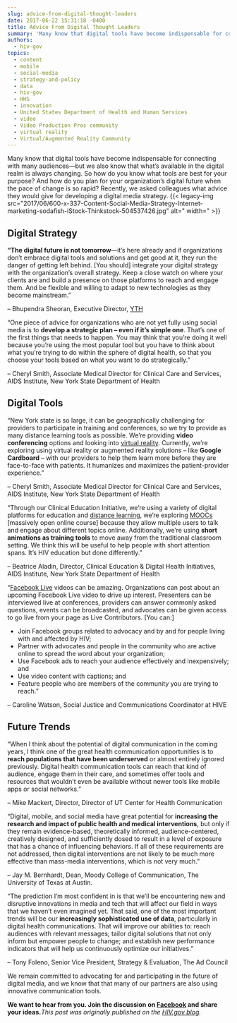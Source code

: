 ```yaml
---
slug: advice-from-digital-thought-leaders
date: 2017-06-22 15:31:18 -0400
title: Advice From Digital Thought Leaders
summary: 'Many know that digital tools have become indispensable for connecting with many audiences&mdash;but we also know that what’s available in the digital realm is always changing. So how do you know what tools are best for your purpose? And how do you plan for your organization’s digital future when the pace of change is so'
authors:
  - hiv-gov
topics:
  - content
  - mobile
  - social-media
  - strategy-and-policy
  - data
  - hiv-gov
  - HHS
  - innovation
  - United States Department of Health and Human Services
  - video
  - Video Production Pros community
  - virtual reality
  - Virtual/Augmented Reality Community
---
```


Many know that digital tools have become indispensable for connecting with many audiences—but we also know that what’s available in the digital realm is always changing. So how do you know what tools are best for your purpose? And how do you plan for your organization’s digital future when the pace of change is so rapid? Recently, we asked colleagues what advice they would give for developing a digital media strategy. {{< legacy-img src="2017/06/600-x-337-Content-Social-Media-Strategy-Internet-marketing-sodafish-iStock-Thinkstock-504537426.jpg" alt=" width=" >}} 

## Digital Strategy

**“The digital future is not tomorrow**—it&#8217;s here already and if organizations don&#8217;t embrace digital tools and solutions and get good at it, they run the danger of getting left behind. [You should] integrate your digital strategy with the organization’s overall strategy. Keep a close watch on where your clients are and build a presence on those platforms to reach and engage them. And be flexible and willing to adapt to new technologies as they become mainstream.”
  
– Bhupendra Sheoran, Executive Director, <a class="external-link" href="http://yth.org/" target="_blank" rel="noopener noreferrer">YTH</a>

“One piece of advice for organizations who are not yet fully using social media is to **develop a strategic plan – even if it’s simple one**. That’s one of the first things that needs to happen. You may think that you’re doing it well because you’re using the most popular tool but you have to think about what you’re trying to do within the sphere of digital health, so that you choose your tools based on what you want to do strategically.”
  
– Cheryl Smith, Associate Medical Director for Clinical Care and Services, AIDS Institute, New York State Department of Health

## Digital Tools

“New York state is so large, it can be geographically challenging for providers to participate in training and conferences, so we try to provide as many distance learning tools as possible. We’re providing **video conferencing** options and looking into <a class="external-link" href="http://www.socialmediatoday.com/marketing/virtual-and-augmented-reality-what-brands-need-know-infographic" target="_blank" rel="noopener noreferrer">virtual reality</a>. Currently, we’re exploring using virtual reality or augmented reality solutions – like **Google Cardboard** – with our providers to help them learn more before they are face-to-face with patients. It humanizes and maximizes the patient-provider experience.”
  
– Cheryl Smith, Associate Medical Director for Clinical Care and Services, AIDS Institute, New York State Department of Health

“Through our Clinical Education Initiative, we’re using a variety of digital platforms for education and [distance learning](https://www.hiv.gov/blog/online-trainings-strengthen-hiv-prevention-testing-and-treatment-efforts), we’re exploring <a class="external-link" href="https://en.wikipedia.org/wiki/Massive_open_online_course" target="_blank" rel="noopener noreferrer">MOOCs</a> [massively open online course] because they allow multiple users to talk and engage about different topics online. Additionally, we’re using **short animations as training tools** to move away from the traditional classroom setting. We think this will be useful to help people with short attention spans. It’s HIV education but done differently.”
  
– Beatrice Aladin, Director, Clinical Education & Digital Health Initiatives, AIDS Institute, New York State Department of Health

“<a class="external-link" href="https://blog.hubspot.com/marketing/facebook-live-guide#sm.000007aad82g34fqhsaeyepuurr22" target="_blank" rel="noopener noreferrer">Facebook Live</a> videos can be amazing. Organizations can post about an upcoming Facebook Live video to drive up interest. Presenters can be interviewed live at conferences, providers can answer commonly asked questions, events can be broadcasted, and advocates can be given access to go live from your page as Live Contributors. [You can:]

  * Join Facebook groups related to advocacy and by and for people living with and affected by HIV;
  * Partner with advocates and people in the community who are active online to spread the word about your organization;
  * Use Facebook ads to reach your audience effectively and inexpensively; and
  * Use video content with captions; and
  * Feature people who are members of the community you are trying to reach.”

&#8211; Caroline Watson, Social Justice and Communications Coordinator at HIVE

## Future Trends

“When I think about the potential of digital communication in the coming years, I think one of the great health communication opportunities is to **reach populations that have been underserved** or almost entirely ignored previously. Digital health communication tools can reach that kind of audience, engage them in their care, and sometimes offer tools and resources that wouldn&#8217;t even be available without newer tools like mobile apps or social networks.”
  
– Mike Mackert, Director, Director of UT Center for Health Communication

“Digital, mobile, and social media have great potential for **increasing the research and impact of public health and medical interventions**, but only if they remain evidence-based, theoretically informed, audience-centered, creatively designed, and sufficiently dosed to result in a level of exposure that has a chance of influencing behaviors. If all of these requirements are not addressed, then digital interventions are not likely to be much more effective than mass-media interventions, which is not very much.”
  
– Jay M. Bernhardt, Dean, Moody College of Communication, The University of Texas at Austin.

“The prediction I&#8217;m most confident in is that we&#8217;ll be encountering new and disruptive innovations in media and tech that will affect our field in ways that we haven&#8217;t even imagined yet. That said, one of the most important trends will be our **increasingly sophisticated use of data**, particularly in digital health communications. That will improve our abilities to: reach audiences with relevant messages; tailor digital solutions that not only inform but empower people to change; and establish new performance indicators that will help us continuously optimize our initiatives.”
  
– Tony Foleno, Senior Vice President, Strategy & Evaluation, The Ad Council

We remain committed to advocating for and participating in the future of digital media, and we know that that many of our partners are also using innovative communication tools.

**We want to hear from you. Join the discussion on <a class="external-link" href="https://www.facebook.com/HIVgov/" target="_blank" rel="noopener noreferrer">Facebook</a> and share your ideas.**_This post was originally published on the [HIV.gov blog](https://www.hiv.gov/blog/advice-digital-thought-leaders)._
